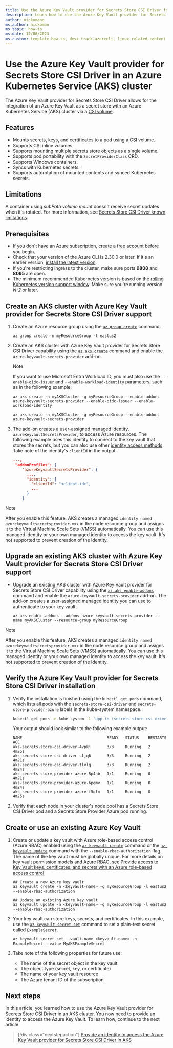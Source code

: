 ```yaml
---
title: Use the Azure Key Vault provider for Secrets Store CSI Driver for Azure Kubernetes Service (AKS) secrets
description: Learn how to use the Azure Key Vault provider for Secrets Store CSI Driver to integrate secrets stores with Azure Kubernetes Service (AKS).
author: nickomang
ms.author: nickoman
ms.topic: how-to
ms.date: 12/06/2023
ms.custom: template-how-to, devx-track-azurecli, linux-related-content
---
```


# Use the Azure Key Vault provider for Secrets Store CSI Driver in an Azure Kubernetes Service (AKS) cluster

The Azure Key Vault provider for Secrets Store CSI Driver allows for the integration of an Azure Key Vault as a secret store with an Azure Kubernetes Service (AKS) cluster via a [CSI volume][kube-csi].

## Features

* Mounts secrets, keys, and certificates to a pod using a CSI volume.
* Supports CSI inline volumes.
* Supports mounting multiple secrets store objects as a single volume.
* Supports pod portability with the `SecretProviderClass` CRD.
* Supports Windows containers.
* Syncs with Kubernetes secrets.
* Supports autorotation of mounted contents and synced Kubernetes secrets.

## Limitations

A container using *subPath volume mount* doesn't receive secret updates when it's rotated. For more information, see [Secrets Store CSI Driver known limitations](https://secrets-store-csi-driver.sigs.k8s.io/known-limitations.html#secrets-not-rotated-when-using-subpath-volume-mount).

## Prerequisites

* If you don't have an Azure subscription, create a [free account](https://azure.microsoft.com/free/?WT.mc_id=A261C142F) before you begin.
* Check that your version of the Azure CLI is 2.30.0 or later. If it's an earlier version, [install the latest version](/cli/azure/install-azure-cli).
* If you're restricting Ingress to the cluster, make sure ports **9808** and **8095** are open.
* The minimum recommended Kubernetes version is based on the [rolling Kubernetes version support window][kubernetes-version-support]. Make sure you're running version *N-2* or later.

## Create an AKS cluster with Azure Key Vault provider for Secrets Store CSI Driver support

1. Create an Azure resource group using the [`az group create`][az-group-create] command.

    ```azurecli-interactive
    az group create -n myResourceGroup -l eastus2
    ```

2. Create an AKS cluster with Azure Key Vault provider for Secrets Store CSI Driver capability using the [`az aks create`][az-aks-create] command and enable the `azure-keyvault-secrets-provider` add-on.

    > [!NOTE]
    > If you want to use Microsoft Entra Workload ID, you must also use the `--enable-oidc-issuer` and `--enable-workload-identity` parameters, such as in the following example:
    >
    > ```azurecli-interactive
    > az aks create -n myAKSCluster -g myResourceGroup --enable-addons azure-keyvault-secrets-provider --enable-oidc-issuer --enable-workload-identity
    > ```

    ```azurecli-interactive
    az aks create -n myAKSCluster -g myResourceGroup --enable-addons azure-keyvault-secrets-provider
    ```

3. The add-on creates a user-assigned managed identity, `azureKeyvaultSecretsProvider`, to access Azure resources. The following example uses this identity to connect to the key vault that stores the secrets, but you can also use other [identity access methods][identity-access-methods]. Take note of the identity's `clientId` in the output.

    ```json
    ...,
     "addonProfiles": {
        "azureKeyvaultSecretsProvider": {
          ...,
          "identity": {
            "clientId": "<client-id>",
            ...
          }
        }
    ```

> [!NOTE]
> After you enable this feature, AKS creates a managed `identity named azurekeyvaultsecretsprovider-xxx` in the node resource group and assigns it to the Virtual Machine Scale Sets (VMSS) automatically. You can use this managed identity or your own managed identity to access the key vault. It's not supported to prevent creation of the identity.

## Upgrade an existing AKS cluster with Azure Key Vault provider for Secrets Store CSI Driver support

* Upgrade an existing AKS cluster with Azure Key Vault provider for Secrets Store CSI Driver capability using the [`az aks enable-addons`][az-aks-enable-addons] command and enable the `azure-keyvault-secrets-provider` add-on. The add-on creates a user-assigned managed identity you can use to authenticate to your key vault.

    ```azurecli-interactive
    az aks enable-addons --addons azure-keyvault-secrets-provider --name myAKSCluster --resource-group myResourceGroup
    ```

> [!NOTE]
> After you enable this feature, AKS creates a managed `identity named azurekeyvaultsecretsprovider-xxx` in the node resource group and assigns it to the Virtual Machine Scale Sets (VMSS) automatically. You can use this managed identity or your own managed identity to access the key vault. It's not supported to prevent creation of the identity.

## Verify the Azure Key Vault provider for Secrets Store CSI Driver installation

1. Verify the installation is finished using the `kubectl get pods` command, which lists all pods with the `secrets-store-csi-driver` and `secrets-store-provider-azure` labels in the kube-system namespace.

    ```bash
    kubectl get pods -n kube-system -l 'app in (secrets-store-csi-driver,secrets-store-provider-azure)'
    ```

    Your output should look similar to the following example output:

    ```output
    NAME                                     READY   STATUS    RESTARTS   AGE
    aks-secrets-store-csi-driver-4vpkj       3/3     Running   2          4m25s
    aks-secrets-store-csi-driver-ctjq6       3/3     Running   2          4m21s
    aks-secrets-store-csi-driver-tlvlq       3/3     Running   2          4m24s
    aks-secrets-store-provider-azure-5p4nb   1/1     Running   0          4m21s
    aks-secrets-store-provider-azure-6pqmv   1/1     Running   0          4m24s
    aks-secrets-store-provider-azure-f5qlm   1/1     Running   0          4m25s
    ```

2. Verify that each node in your cluster's node pool has a Secrets Store CSI Driver pod and a Secrets Store Provider Azure pod running.

## Create or use an existing Azure Key Vault

1. Create or update a key vault with Azure role-based access control (Azure RBAC) enabled using the [`az keyvault create`][az-keyvault-create] command or the [`az keyvault update`][az-keyvault-update] command with the `--enable-rbac-authorization` flag. The name of the key vault must be globally unique. For more details on key vault permission models and Azure RBAC, see [Provide access to Key Vault keys, certificates, and secrets with an Azure role-based access control](/azure/key-vault/general/rbac-guide)


    ```azurecli-interactive
    ## Create a new Azure key vault
    az keyvault create -n <keyvault-name> -g myResourceGroup -l eastus2 --enable-rbac-authorization

    ## Update an existing Azure key vault
    az keyvault update -n <keyvault-name> -g myResourceGroup -l eastus2 --enable-rbac-authorization
    ```

2. Your key vault can store keys, secrets, and certificates. In this example, use the [`az keyvault secret set`][az-keyvault-secret-set] command to set a plain-text secret called `ExampleSecret`.

    ```azurecli-interactive
    az keyvault secret set --vault-name <keyvault-name> -n ExampleSecret --value MyAKSExampleSecret
    ```

3. Take note of the following properties for future use:

   * The name of the secret object in the key vault
   * The object type (secret, key, or certificate)
   * The name of your key vault resource
   * The Azure tenant ID of the subscription

## Next steps

In this article, you learned how to use the Azure Key Vault provider for Secrets Store CSI Driver in an AKS cluster. You now need to provide an identity to access the Azure Key Vault. To learn how, continue to the next article.

> [!div class="nextstepaction"]
> [Provide an identity to access the Azure Key Vault provider for Secrets Store CSI Driver in AKS](./csi-secrets-store-identity-access.md)

<!-- LINKS INTERNAL -->
[az-aks-create]: /cli/azure/aks#az-aks-create
[az-aks-enable-addons]: /cli/azure/aks#az-aks-enable-addons
[identity-access-methods]: ./csi-secrets-store-identity-access.md
[az-keyvault-create]: /cli/azure/keyvault#az-keyvault-create.md
[az-keyvault-update]: /cli/azure/keyvault#az-keyvault-update.md
[az-keyvault-secret-set]: /cli/azure/keyvault#az-keyvault-secret-set.md
[az-group-create]: /cli/azure/group#az-group-create

<!-- LINKS EXTERNAL -->
[kube-csi]: https://kubernetes-csi.github.io/docs/
[kubernetes-version-support]: ./supported-kubernetes-versions.md?tabs=azure-cli#kubernetes-version-support-policy
